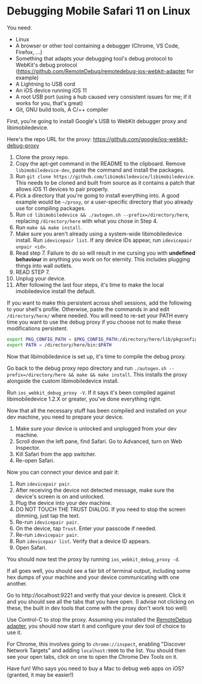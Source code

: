 # Debugging Mobile Safari 11 on Linux 

You need:
* Linux
* A browser or other tool containing a debugger (Chrome, VS Code, Firefox, ...)
* Something that adapts your debugging tool's debug protocol to WebKit's debug protocol (https://github.com/RemoteDebug/remotedebug-ios-webkit-adapter for example)
* A Lightning to USB cord
* An iOS device running iOS 11
* A root USB port (using a hub caused very consistent issues for me; if it works for you, that's great)
* Git, GNU build tools, A C/++ compiler

First, you're going to install Google's USB to WebKit debugger proxy and libimobiledevice. 

Here's the repo URL for the proxy: https://github.com/google/ios-webkit-debug-proxy

1. Clone the proxy repo.
1. Copy the apt-get command in the README to the clipboard. Remove `libimobiledevice-dev`, paste the command and install the packages.
1. Run `git clone https://github.com/libimobiledevice/libimobiledevice`. This needs to be cloned and built from source as it contains a patch that allows iOS 11 devices to pair properly.
1. Pick a directory that you're going to install everything into. A good example would be `~/proxy`, or a user-specific directory that you already use for compiling packages.
1. Run `cd libimobiledevice && ./autogen.sh --prefix=/directory/here`, replacing `/directory/here` with what you chose in Step 4.
1. Run `make && make install`.
1. Make sure you aren't already using a system-wide libimobiledevice install. Run `idevicepair list`. If any device IDs appear, run `idevicepair unpair <id>`.
1. Read step 7. Failure to do so will result in me cursing you with **undefined behaviour** in anything you work on for eternity. This includes plugging things into wall outlets.
1. READ STEP 7.
1. Unplug your device.
1. After following the last four steps, it's time to make the local imobiledevice install the default.

If you want to make this persistent across shell sessions, add the following to your shell's profile. Otherwise, paste the commands in and edit `/directory/here/` where needed. You will need to re-set your PATH every time you want to use the debug proxy if you choose not to make these modifications persistent.

```sh
export PKG_CONFIG_PATH = $PKG_CONFIG_PATH:/directory/here/lib/pkgconfig
export PATH = /directory/here/bin:$PATH
```

Now that libimobiledevice is set up, it's time to compile the debug proxy. 

Go back to the debug proxy repo directory and run `./autogen.sh --prefix=/directory/here && make && make install`. This installs the proxy alongside the custom libimobiledevice install.

Run `ios_webkit_debug_proxy -V`. If it says it's been compiled against libimobiledevice 1.2.X or greater, you've done everything right.

Now that all the necessary stuff has been compiled and installed on your dev machine, you need to prepare your device.

1. Make sure your device is unlocked and unplugged from your dev machine.
1. Scroll down the left pane, find Safari. Go to Advanced, turn on Web Inspector.
1. Kill Safari from the app switcher.
1. Re-open Safari.

Now you can connect your device and pair it:

1. Run `idevicepair pair`.
1. After receiving the device not detected message, make sure the device's screen is on and unlocked.
1. Plug the device into your dev machine.
1. DO NOT TOUCH THE TRUST DIALOG. If you need to stop the screen dimming, just tap the text.
1. Re-run `idevicepair pair`.
1. On the device, tap `Trust`. Enter your passcode if needed.
1. Re-run `idevicepair pair`.
1. Run `idevicepair list`. Verify that a device ID appears.
1. Open Safari.

You should now test the proxy by running `ios_webkit_debug_proxy -d`.

If all goes well, you should see a fair bit of terminal output, including some hex dumps of your machine and your device communicating with one another.

Go to http://localhost:9221 and verify that your device is present. Click it and you should see all the tabs that you have open. (I advise not clicking on these, the built in dev tools that come with the proxy don't work too well)

Use Control-C to stop the proxy. Assuming you installed the [RemoteDebug adapter](https://github.com/RemoteDebug/remotedebug-ios-webkit-adapter), you should now start it and configure your dev tool of choice to use it.

For Chrome, this involves going to `chrome://inspect`, enabling "Discover Network Targets" and adding `localhost:9000` to the list. You should then see your open tabs, click on one to open the Chrome Dev Tools on it.

Have fun! Who says you need to buy a Mac to debug web apps on iOS? (granted, it may be easier!)

